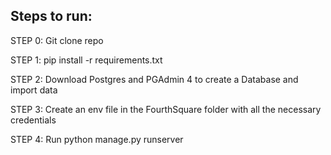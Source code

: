 
<h2> Steps to run: </h2>

STEP 0: Git clone repo <br>

STEP 1: pip install -r requirements.txt <br>

STEP 2: Download Postgres and PGAdmin 4 to create a Database and import data <br>

STEP 3: Create an env file in the FourthSquare folder with all the necessary credentials <br>

STEP 4: Run python manage.py runserver <br>
